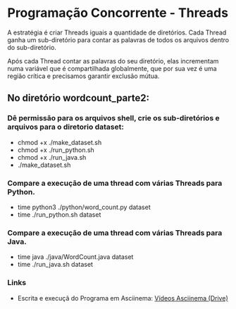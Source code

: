 # Programação Concorrente - Threads

A estratégia é criar Threads iguais a quantidade de diretórios. Cada Thread ganha um sub-diretório para contar as palavras de todos os arquivos dentro do sub-diretório.

Após cada Thread contar as palavras do seu diretório, elas incrementam numa variável que é compartilhada globalmente, que por sua vez é uma região crítica e precisamos garantir exclusão mútua.

## No diretório wordcount_parte2:

### Dê permissão para os arquivos shell, crie os sub-diretórios e arquivos para o diretorio dataset:
- chmod +x ./make_dataset.sh
- chmod +x ./run_python.sh
- chmod +x ./run_java.sh
- ./make_dataset.sh

### Compare a execução de uma thread com várias Threads para Python.
- time python3 ./python/word_count.py dataset
- time ./run_python.sh dataset

### Compare a execução de uma thread com várias Threads para Java.
- time java ./java/WordCount.java dataset
- time ./run_java.sh dataset

### Links
- Escrita e execuçã do Programa em Asciinema: [Vídeos Asciinema (Drive)]([https://drive.google.com/file/d/1KK8SbFm6-tZSRdY-9Js-OQdFni-ofTCZ/view?usp=sharing](https://drive.google.com/drive/folders/1dyUa0IJ2kdiHjiO8QybB4rMJU94HgBTP?usp=sharing))
